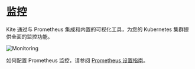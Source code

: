 # 监控

Kite 通过与 Prometheus 集成和内置的可视化工具，为您的 Kubernetes 集群提供全面的监控功能。

![Monitoring](/screenshots/monitor.png)

如何配置 Prometheus 监控，请参阅 [Prometheus 设置指南](../config/prometheus-setup)。
